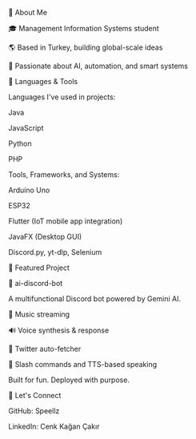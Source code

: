 🔌 About Me

🎓 Management Information Systems student

🌎 Based in Turkey, building global-scale ideas

🤖 Passionate about AI, automation, and smart systems


🔧 Languages & Tools

Languages I've used in projects:

Java

JavaScript

Python

PHP


Tools, Frameworks, and Systems:

Arduino Uno

ESP32

Flutter (IoT mobile app integration)

JavaFX (Desktop GUI)

Discord.py, yt-dlp, Selenium

🔹 Featured Project

🤖 ai-discord-bot

A multifunctional Discord bot powered by Gemini AI.

🎵 Music streaming

🔊 Voice synthesis & response

📰 Twitter auto-fetcher

💬 Slash commands and TTS-based speaking

Built for fun. Deployed with purpose.

🤝 Let's Connect

GitHub: Speellz

LinkedIn: Cenk Kağan Çakır
